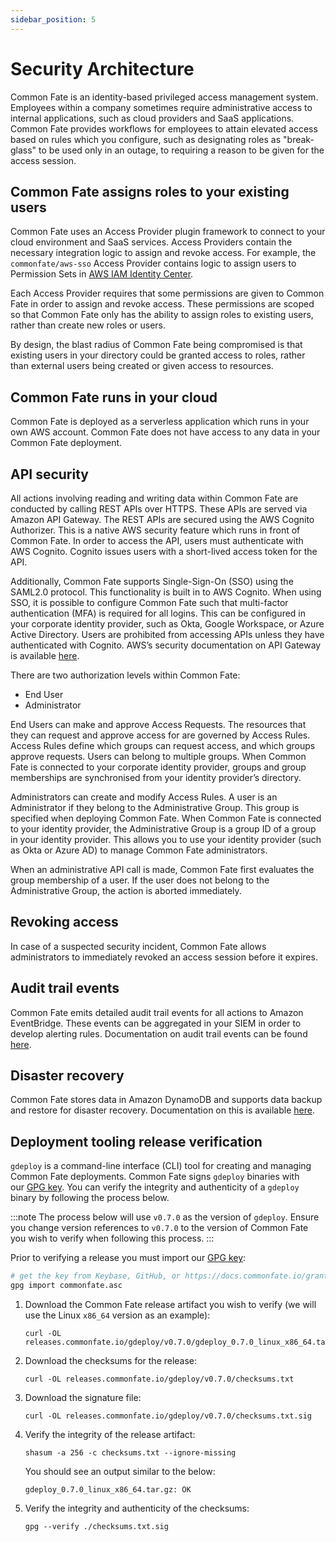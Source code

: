 ```yaml
---
sidebar_position: 5
---
```


# Security Architecture

Common Fate is an identity-based privileged access management system. Employees within a company sometimes require administrative access to internal applications, such as cloud providers and SaaS applications. Common Fate provides workflows for employees to attain elevated access based on rules which you configure, such as designating roles as "break-glass" to be used only in an outage, to requiring a reason to be given for the access session.

## Common Fate assigns roles to your existing users

Common Fate uses an Access Provider plugin framework to connect to your cloud environment and SaaS services. Access Providers contain the necessary integration logic to assign and revoke access. For example, the `commonfate/aws-sso` Access Provider contains logic to assign users to Permission Sets in [AWS IAM Identity Center](https://aws.amazon.com/iam/identity-center/).

Each Access Provider requires that some permissions are given to Common Fate in order to assign and revoke access. These permissions are scoped so that Common Fate only has the ability to assign roles to existing users, rather than create new roles or users.

By design, the blast radius of Common Fate being compromised is that existing users in your directory could be granted access to roles, rather than external users being created or given access to resources.

## Common Fate runs in your cloud

Common Fate is deployed as a serverless application which runs in your own AWS account. Common Fate does not have access to any data in your Common Fate deployment.

## API security

All actions involving reading and writing data within Common Fate are conducted by calling REST APIs over HTTPS. These APIs are served via Amazon API Gateway. The REST APIs are secured using the AWS Cognito Authorizer. This is a native AWS security feature which runs in front of Common Fate. In order to access the API, users must authenticate with AWS Cognito. Cognito issues users with a short-lived access token for the API.

Additionally, Common Fate supports Single-Sign-On (SSO) using the SAML2.0 protocol. This functionality is built in to AWS Cognito. When using SSO, it is possible to configure Common Fate such that multi-factor authentication (MFA) is required for all logins. This can be configured in your corporate identity provider, such as Okta, Google Workspace, or Azure Active Directory. Users are prohibited from accessing APIs unless they have authenticated with Cognito. AWS’s security documentation on API Gateway is available [here](https://docs.aws.amazon.com/apigateway/latest/developerguide/security.html).

There are two authorization levels within Common Fate:

- End User
- Administrator

End Users can make and approve Access Requests. The resources that they can request and approve access for are governed by Access Rules. Access Rules define which groups can request access, and which groups approve requests. Users can belong to multiple groups. When Common Fate is connected to your corporate identity provider, groups and group memberships are synchronised from your identity provider’s directory.

Administrators can create and modify Access Rules. A user is an Administrator if they belong to the Administrative Group. This group is specified when deploying Common Fate. When Common Fate is connected to your identity provider, the Administrative Group is a group ID of a group in your identity provider. This allows you to use your identity provider (such as Okta or Azure AD) to manage Common Fate administrators.

When an administrative API call is made, Common Fate first evaluates the group membership of a user. If the user does not belong to the Administrative Group, the action is aborted immediately.

## Revoking access

In case of a suspected security incident, Common Fate allows administrators to immediately revoked an access session before it expires.

## Audit trail events

Common Fate emits detailed audit trail events for all actions to Amazon EventBridge. These events can be aggregated in your SIEM in order to develop alerting rules. Documentation on audit trail events can be found [here](../configuration/events.md).

## Disaster recovery

Common Fate stores data in Amazon DynamoDB and supports data backup and restore for disaster recovery. Documentation on this is available [here](../common-fate/configuration/backup.md).

## Deployment tooling release verification

`gdeploy` is a command-line interface (CLI) tool for creating and managing Common Fate deployments. Common Fate signs `gdeploy` binaries with our [GPG key](https://docs.commonfate.io/granted/security#pgp-public-key). You can verify the integrity and authenticity of a `gdeploy` binary by following the process below.

:::note
The process below will use `v0.7.0` as the version of `gdeploy`. Ensure you change version references to `v0.7.0` to the version of Common Fate you wish to verify when following this process.
:::

Prior to verifying a release you must import our [GPG key](https://docs.commonfate.io/granted/security#pgp-public-key):

```bash
# get the key from Keybase, GitHub, or https://docs.commonfate.io/granted/security, and save it as commonfate.asc.
gpg import commonfate.asc
```

1. Download the Common Fate release artifact you wish to verify (we will use the Linux `x86_64` version as an example):

   ```
   curl -OL releases.commonfate.io/gdeploy/v0.7.0/gdeploy_0.7.0_linux_x86_64.tar.gz
   ```

2. Download the checksums for the release:

   ```
   curl -OL releases.commonfate.io/gdeploy/v0.7.0/checksums.txt
   ```

3. Download the signature file:

   ```
   curl -OL releases.commonfate.io/gdeploy/v0.7.0/checksums.txt.sig
   ```

4. Verify the integrity of the release artifact:

   ```
   shasum -a 256 -c checksums.txt --ignore-missing
   ```

   You should see an output similar to the below:

   ```
   gdeploy_0.7.0_linux_x86_64.tar.gz: OK
   ```

5. Verify the integrity and authenticity of the checksums:

   ```
   gpg --verify ./checksums.txt.sig
   ```
